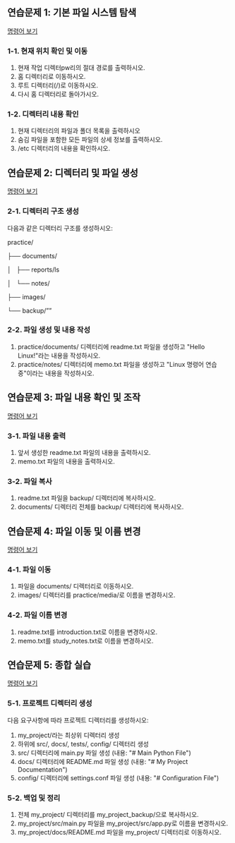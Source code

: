 ## 연습문제 1: 기본 파일 시스템 탐색

[명령어 보기](/codes/quests/linux_quest1.sh)

### **1-1. 현재 위치 확인 및 이동**

1. 현재 작업 디렉터pw리의 절대 경로를 출력하시오.
2. 홈 디렉터리로 이동하시오.
3. 루트 디렉터리(/)로 이동하시오.
4. 다시 홈 디렉터리로 돌아가시오.

### **1-2. 디렉터리 내용 확인**

1. 현재 디렉터리의 파일과 폴더 목록을 출력하시오
2. 숨김 파일을 포함한 모든 파일의 상세 정보를 출력하시오.
3. /etc 디렉터리의 내용을 확인하시오.

## **연습문제 2: 디렉터리 및 파일 생성**

[명령어 보기](/codes/quests/linux_quest2.sh)

### **2-1. 디렉터리 구조 생성**

다음과 같은 디렉터리 구조를 생성하시오:

practice/

├── documents/

│   ├── reports/ls

│   └── notes/

├── images/

└── backup/””

### **2-2. 파일 생성 및 내용 작성**

1. practice/documents/ 디렉터리에 readme.txt 파일을 생성하고 "Hello Linux!"라는 내용을 작성하시오.
2. practice/notes/ 디렉터리에 memo.txt 파일을 생성하고 "Linux 명령어 연습 중"이라는 내용을 작성하시오.

## **연습문제 3: 파일 내용 확인 및 조작**

[명령어 보기](/codes/quests/linux_quest3.sh)

### **3-1. 파일 내용 출력**

1. 앞서 생성한 readme.txt 파일의 내용을 출력하시오.
2. memo.txt 파일의 내용을 출력하시오.

### **3-2. 파일 복사**

1. readme.txt 파일을 backup/ 디렉터리에 복사하시오.
2. documents/ 디렉터리 전체를 backup/ 디렉터리에 복사하시오.

## **연습문제 4: 파일 이동 및 이름 변경**

[명령어 보기](/codes/quests/linux_quest4.sh)

### **4-1. 파일 이동**

1. 파일을 documents/ 디렉터리로 이동하시오.
2. images/ 디렉터리를 practice/media/로 이름을 변경하시오.

### **4-2. 파일 이름 변경**

1. readme.txt를 introduction.txt로 이름을 변경하시오.
2. memo.txt를 study_notes.txt로 이름을 변경하시오.

## **연습문제 5: 종합 실습**

[명령어 보기](/codes/quests/linux_quest5.sh)

### **5-1. 프로젝트 디렉터리 생성**

다음 요구사항에 따라 프로젝트 디렉터리를 생성하시오:

1. my_project/라는 최상위 디렉터리 생성
2. 하위에 src/, docs/, tests/, config/ 디렉터리 생성
3. src/ 디렉터리에 main.py 파일 생성 (내용: "# Main Python File")
4. docs/ 디렉터리에 README.md 파일 생성 (내용: "# My Project Documentation")
5. config/ 디렉터리에 settings.conf 파일 생성 (내용: "# Configuration File")

### **5-2. 백업 및 정리**

1. 전체 my_project/ 디렉터리를 my_project_backup/으로 복사하시오.
2. my_project/src/main.py 파일을 my_project/src/app.py로 이름을 변경하시오.
3. my_project/docs/README.md 파일을 my_project/ 디렉터리로 이동하시오.